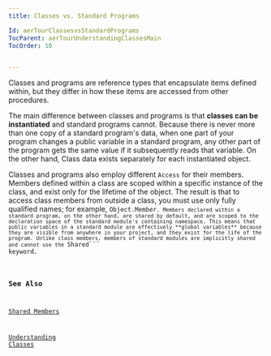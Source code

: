```yaml
---
title: Classes vs. Standard Programs

Id: aerTourClassesvsStandardPrograms
TocParent: aerTourUnderstandingClassesMain
TocOrder: 10


---
```


Classes and programs are reference types that encapsulate items defined within, but they differ in how these items are accessed from other procedures. 

The main difference between classes and programs is that **classes can be instantiated** and standard programs cannot. Because there is never more than one copy of a standard program's data, when one part of your program changes a public variable in a standard program, any other part of the program gets the same value if it subsequently reads that variable. On the other hand, Class data exists separately for each instantiated object. 

Classes and programs also employ different ```Access``` for their members. Members defined within a class are scoped within a specific instance of the class, and exist only for the lifetime of the object. The result is that to access class members from outside a class, you must use only fully qualified names; for example, <code class="ce">Object.Member```. Members declared within a standard program, on the other hand, are shared by default, and are scoped to the declaration space of the standard module's containing namespace. This means that public variables in a standard module are effectively **global variables** because they are visible from anywhere in your project, and they exist for the life of the program. Unlike class members, members of standard modules are implicitly shared and cannot use the ```Shared``` keyword. 

### See Also
[Shared Members](ecrTourSharedMembers.html)

[Understanding Classes<br />](ecrTourUnderstandingClassesMain.html) 
